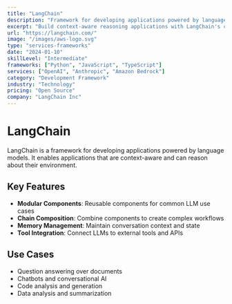 ```yaml
---
title: "LangChain"
description: "Framework for developing applications powered by language models"
excerpt: "Build context-aware reasoning applications with LangChain's comprehensive toolkit for LLM application development"
url: "https://langchain.com/"
image: "/images/aws-logo.svg"
type: "services-frameworks"
date: "2024-01-10"
skillLevel: "Intermediate"
frameworks: ["Python", "JavaScript", "TypeScript"]
services: ["OpenAI", "Anthropic", "Amazon Bedrock"]
category: "Development Framework"
industry: "Technology"
pricing: "Open Source"
company: "LangChain Inc"
---
```


# LangChain

LangChain is a framework for developing applications powered by language models. It enables applications that are context-aware and can reason about their environment.

## Key Features

- **Modular Components**: Reusable components for common LLM use cases
- **Chain Composition**: Combine components to create complex workflows
- **Memory Management**: Maintain conversation context and state
- **Tool Integration**: Connect LLMs to external tools and APIs

## Use Cases

- Question answering over documents
- Chatbots and conversational AI
- Code analysis and generation
- Data analysis and summarization